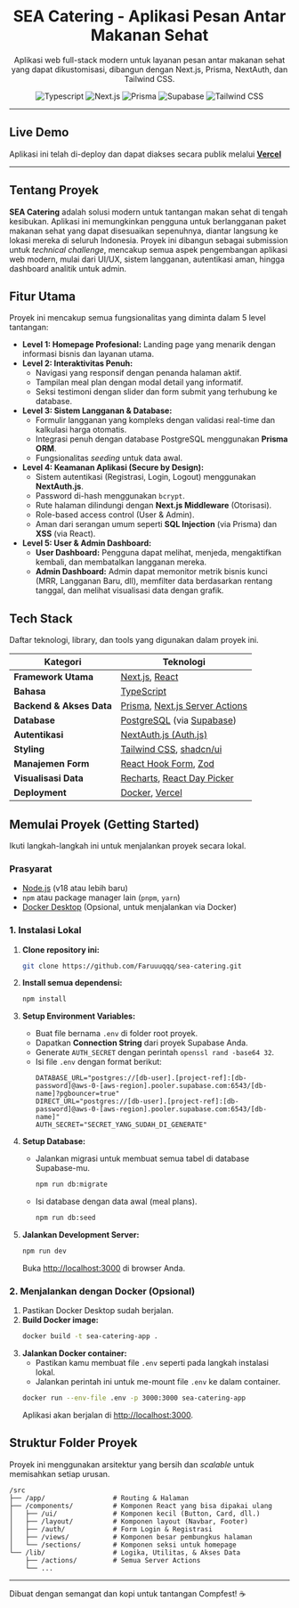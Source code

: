 <h1 align="center" >
    SEA Catering - Aplikasi Pesan Antar Makanan Sehat
</h1>

<p align="center">
  Aplikasi web full-stack modern untuk layanan pesan antar makanan sehat yang dapat dikustomisasi, dibangun dengan Next.js, Prisma, NextAuth, dan Tailwind CSS.
</p>

<p align="center">
  <img src="https://img.shields.io/badge/Typescript-3178C6?logo=TypeScript&style=for-the-badge&logoColor=white" alt="Typescript">
  <img src="https://img.shields.io/badge/Next.js-000000?style=for-the-badge&logo=nextdotjs&logoColor=white" alt="Next.js">
  <img src="https://img.shields.io/badge/Prisma-3982CE?style=for-the-badge&logo=prisma&logoColor=white" alt="Prisma">
  <img src="https://img.shields.io/badge/Supabase-3ECF8E?style=for-the-badge&logo=supabase&logoColor=white" alt="Supabase">
  <img src="https://img.shields.io/badge/Tailwind_CSS-38B2AC?style=for-the-badge&logo=tailwind-css&logoColor=white" alt="Tailwind CSS">
</p>

---

## Live Demo
Aplikasi ini telah di-deploy dan dapat diakses secara publik melalui **[Vercel](https://sea-catering-five.vercel.app/)**

---

## Tentang Proyek

**SEA Catering** adalah solusi modern untuk tantangan makan sehat di tengah kesibukan. Aplikasi ini memungkinkan pengguna untuk berlangganan paket makanan sehat yang dapat disesuaikan sepenuhnya, diantar langsung ke lokasi mereka di seluruh Indonesia. Proyek ini dibangun sebagai submission untuk *technical challenge*, mencakup semua aspek pengembangan aplikasi web modern, mulai dari UI/UX, sistem langganan, autentikasi aman, hingga dashboard analitik untuk admin.

## Fitur Utama

Proyek ini mencakup semua fungsionalitas yang diminta dalam 5 level tantangan:

* **Level 1: Homepage Profesional:** Landing page yang menarik dengan informasi bisnis dan layanan utama.
* **Level 2: Interaktivitas Penuh:**
    * Navigasi yang responsif dengan penanda halaman aktif.
    * Tampilan meal plan dengan modal detail yang informatif.
    * Seksi testimoni dengan slider dan form submit yang terhubung ke database.
* **Level 3: Sistem Langganan & Database:**
    * Formulir langganan yang kompleks dengan validasi real-time dan kalkulasi harga otomatis.
    * Integrasi penuh dengan database PostgreSQL menggunakan **Prisma ORM**.
    * Fungsionalitas *seeding* untuk data awal.
* **Level 4: Keamanan Aplikasi (Secure by Design):**
    * Sistem autentikasi (Registrasi, Login, Logout) menggunakan **NextAuth.js**.
    * Password di-hash menggunakan `bcrypt`.
    * Rute halaman dilindungi dengan **Next.js Middleware** (Otorisasi).
    * Role-based access control (User & Admin).
    * Aman dari serangan umum seperti **SQL Injection** (via Prisma) dan **XSS** (via React).
* **Level 5: User & Admin Dashboard:**
    * **User Dashboard:** Pengguna dapat melihat, menjeda, mengaktifkan kembali, dan membatalkan langganan mereka.
    * **Admin Dashboard:** Admin dapat memonitor metrik bisnis kunci (MRR, Langganan Baru, dll), memfilter data berdasarkan rentang tanggal, dan melihat visualisasi data dengan grafik.

## Tech Stack

Daftar teknologi, library, dan tools yang digunakan dalam proyek ini.

| Kategori              | Teknologi                                                                                      |
| --------------------- | ---------------------------------------------------------------------------------------------- |
| **Framework Utama** | [Next.js](https://nextjs.org/), [React](https://reactjs.org/)                                  |
| **Bahasa** | [TypeScript](https://www.typescriptlang.org/)                                                  |
| **Backend & Akses Data** | [Prisma](https://www.prisma.io/), [Next.js Server Actions](https://nextjs.org/docs/app/building-your-application/data-fetching/server-actions-and-mutations) |
| **Database** | [PostgreSQL](https://www.postgresql.org/) (via [Supabase](https://supabase.com/))              |
| **Autentikasi** | [NextAuth.js (Auth.js)](https://authjs.dev/)                                                   |
| **Styling** | [Tailwind CSS](https://tailwindcss.com/), [shadcn/ui](https://ui.shadcn.com/)                   |
| **Manajemen Form** | [React Hook Form](https://react-hook-form.com/), [Zod](https://zod.dev/)                         |
| **Visualisasi Data** | [Recharts](https://recharts.org/), [React Day Picker](https://react-day-picker.js.org/)         |
| **Deployment** | [Docker](https://www.docker.com/), [Vercel](https://vercel.com/)                                |

## Memulai Proyek (Getting Started)

Ikuti langkah-langkah ini untuk menjalankan proyek secara lokal.

### **Prasyarat**

* [Node.js](https://nodejs.org/) (v18 atau lebih baru)
* `npm` atau package manager lain (`pnpm`, `yarn`)
* [Docker Desktop](https://www.docker.com/products/docker-desktop/) (Opsional, untuk menjalankan via Docker)

### **1. Instalasi Lokal**

1.  **Clone repository ini:**
    ```bash
    git clone https://github.com/Faruuuqqq/sea-catering.git
    ```

2.  **Install semua dependensi:**
    ```bash
    npm install
    ```

3.  **Setup Environment Variables:**
    * Buat file bernama `.env` di folder root proyek.
    * Dapatkan **Connection String** dari proyek Supabase Anda.
    * Generate `AUTH_SECRET` dengan perintah `openssl rand -base64 32`.
    * Isi file `.env` dengan format berikut:
        ```env
        DATABASE_URL="postgres://[db-user].[project-ref]:[db-password]@aws-0-[aws-region].pooler.supabase.com:6543/[db-name]?pgbouncer=true"
        DIRECT_URL="postgres://[db-user].[project-ref]:[db-password]@aws-0-[aws-region].pooler.supabase.com:6543/[db-name]"
        AUTH_SECRET="SECRET_YANG_SUDAH_DI_GENERATE"
        ```

4.  **Setup Database:**
    * Jalankan migrasi untuk membuat semua tabel di database Supabase-mu.
        ```bash
        npm run db:migrate
        ```
    * Isi database dengan data awal (meal plans).
        ```bash
        npm run db:seed
        ```

5.  **Jalankan Development Server:**
    ```bash
    npm run dev
    ```
    Buka [http://localhost:3000](http://localhost:3000) di browser Anda.

### **2. Menjalankan dengan Docker (Opsional)**

1.  Pastikan Docker Desktop sudah berjalan.
2.  **Build Docker image:**
    ```bash
    docker build -t sea-catering-app .
    ```
3.  **Jalankan Docker container:**
    * Pastikan kamu membuat file `.env` seperti pada langkah instalasi lokal.
    * Jalankan perintah ini untuk me-mount file `.env` ke dalam container.
    ```bash
    docker run --env-file .env -p 3000:3000 sea-catering-app
    ```
    Aplikasi akan berjalan di [http://localhost:3000](http://localhost:3000).

## Struktur Folder Proyek

Proyek ini menggunakan arsitektur yang bersih dan *scalable* untuk memisahkan setiap urusan.

```
/src
├── /app/                 # Routing & Halaman
├── /components/          # Komponen React yang bisa dipakai ulang
│   ├── /ui/              # Komponen kecil (Button, Card, dll.)
│   ├── /layout/          # Komponen layout (Navbar, Footer)
│   ├── /auth/            # Form Login & Registrasi
│   ├── /views/           # Komponen besar pembungkus halaman
│   └── /sections/        # Komponen seksi untuk homepage
└── /lib/                 # Logika, Utilitas, & Akses Data
    ├── /actions/         # Semua Server Actions
    └── ...
```

---
Dibuat dengan semangat dan kopi untuk tantangan Compfest! ☕
